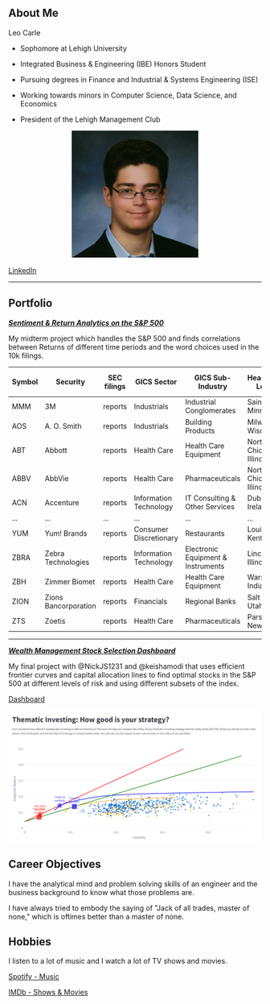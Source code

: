  ## About Me

Leo Carle

- Sophomore at Lehigh University

- Integrated Business & Engineering (IBE) Honors Student

- Pursuing degrees in Finance and Industrial & Systems Engineering (ISE)

- Working towards minors in Computer Science, Data Science, and Economics

- President of the Lehigh Management Club

<!-- Upload your own photo and change the path -->

<p style="text-align:center;">
  <img class="img-circle" src="images/1663611354138.jpg?raw=true" width="50%">
</p>

[LinkedIn](https://www.linkedin.com/in/leocarle/)

---

## Portfolio

<!-- You can link to other websites, PDFs in this repo, and other pages in this repo -->

_**[Sentiment & Return Analytics on the S&P 500](https://github.com/LeDataSciFi/asgn-05-leosc326)**_

My midterm project which handles the S&P 500 and finds correlations between Returns of different time periods and the word choices used in the 10k filings. 

| Symbol | Security               | SEC filings | GICS Sector           | GICS Sub-Industry              | Headquarters Location      | Date first added | CIK     | Founded | BHR_positive | ... | LM_negative | ESG_positive | ESG_negative | TECH_positive | TECH_negative | WORLD_positive | WORLD_negative | returns_v1 | returns_v2 | returns_v3 |
|--------|------------------------|-------------|-----------------------|--------------------------------|----------------------------|------------------|---------|---------|--------------|-----|-------------|--------------|--------------|---------------|---------------|----------------|----------------|------------|------------|------------|
| MMM    | 3M                     | reports     | Industrials           | Industrial Conglomerates      | Saint Paul, Minnesota     | 1976-08-09       | 66740   | 1902    | 0.078706     | ... | 0.021533    | 0.000658     | 0.001316     | 0.106778      | 0.003248      | 0.000844       | 0.000386       | 0.007573   | -0.017671  | -0.085951  |
| AOS    | A. O. Smith            | reports     | Industrials           | Building Products             | Milwaukee, Wisconsin      | 2017-07-26       | 91142   | 1916    | 0.066651     | ... | 0.013271    | 0.000852     | 0.000852     | 0.098404      | 0.004883      | 0.001016       | 0.002130       | -0.012737  | 0.003184   | -0.042368  |
| ABT    | Abbott                 | reports     | Health Care           | Health Care Equipment         | North Chicago, Illinois   | 1964-03-31       | 1800    | 1888    | 0.045329     | ... | 0.013815    | 0.000612     | 0.000118     | 0.122196      | 0.003883      | 0.001106       | 0.000612       | -0.031431  | -0.025460  | 0.033189   |
| ABBV   | AbbVie                 | reports     | Health Care           | Pharmaceuticals               | North Chicago, Illinois   | 2012-12-31       | 1551152 | 2013    | 0.049848     | ... | 0.017062    | 0.000709     | 0.000203     | 0.002594      | 0.004458      | 0.002270       | 0.000648       | -0.006484  | 0.004070   | 0.034350   |
| ACN    | Accenture              | reports     | Information Technology| IT Consulting & Other Services| Dublin, Ireland           | 2011-07-06       | 1467373 | 1989    | 0.072138     | ... | 0.019063    | 0.001656     | 0.000544     | 0.004257      | 0.004872      | 0.002436       | 0.000899       | -0.007076  | 0.003446   | 0.107431   |
| ...    | ...                    | ...         | ...                   | ...                            | ...                        | ...              | ...     | ...     | ...          | ... | ...         | ...          | ...          | ...           | ...           | ...            | ...            | ...        | ...        | ...        |
| YUM    | Yum! Brands            | reports     | Consumer Discretionary| Restaurants                   | Louisville, Kentucky      | 1997-10-06       | 1041061 | 1997    | 0.064829     | ... | 0.015794    | 0.000477     | 0.000324     | 0.084082      | 0.004396      | 0.002249       | 0.001874       | -0.019989  | -0.002821  | -0.062237  |
| ZBRA   | Zebra Technologies      | reports     | Information Technology| Electronic Equipment & Instruments | Lincolnshire, Illinois  | 2019-12-23       | 877212  | 1969    | 0.062568     | ... | 0.014666    | 0.000795     | 0.000227     | 0.092899      | 0.003542      | 0.001453       | 0.000477       | -0.077843  | -0.157306  | -0.026007  |
| ZBH    | Zimmer Biomet          | reports     | Health Care           | Health Care Equipment         | Warsaw, Indiana           | 2001-08-07       | 1136869 | 1927    | 0.022913     | ... | 0.022223    | 0.000671     | 0.000173     | 0.073360      | 0.004563      | 0.001265       | 0.000882       | 0.026077   | 0.026020   | -0.042855  |
| ZION   | Zions Bancorporation   | reports     | Financials            | Regional Banks                | Salt Lake City, Utah      | 2001-06-22       | 109380  | 1873    | 0.093427     | ... | 0.014071    | 0.000672     | 0.000168     | 0.130645      | 0.002689      | 0.000932       | 0.000138       | 0.060027   | -0.030312  | -0.011241  |
| ZTS    | Zoetis                 | reports     | Health Care           | Pharmaceuticals               | Parsippany, New Jersey    | 2013-06-21       | 1555280 | 1952    | 0.067491     | ... | 0.019213    | 0.000668     | 0.000575     | 0.086329      | 0.004479      | 0.001497       | 0.000989       | 0.006771   | -0.017105  | -0.002745  |



---

_**[Wealth Management Stock Selection Dashboard](https://github.com/NickJS1231/Final-Project)**_

My final project with @NickJS1231 and @keishamodi that uses efficient frontier curves and capital allocation lines to find optimal stocks in the S&P 500 at different levels of risk and using different subsets of the index. 

[Dashboard](https://portfolio-utility-dashboard-nick0keisha0leo.streamlit.app/)

<img src="images/stockdashboard.PNG?raw=true"/>

## Career Objectives

I have the analytical mind and problem solving skills of an engineer and the business background to know what those problems are.

I have always tried to embody the saying of "Jack of all trades, master of none," which is oftimes better than a master of none. 

## Hobbies

I listen to a lot of music and I watch a lot of TV shows and movies. 

[Spotify - Music](https://open.spotify.com/user/littlewapple)

[IMDb - Shows & Movies](https://www.imdb.com/user/ur106060884/ratings?sort=your_rating,desc&ratingFilter=0&mode=detail&ref_=undefined&lastPosition=0)


